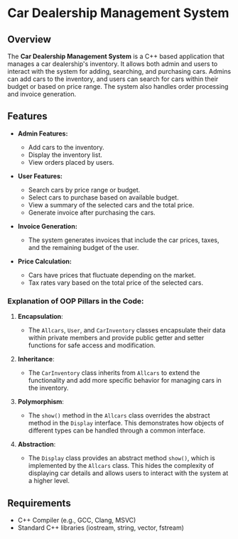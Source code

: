 # Car Dealership Management System

## Overview

The **Car Dealership Management System** is a C++ based application that manages a car dealership's inventory. It allows both admin and users to interact with the system for adding, searching, and purchasing cars. Admins can add cars to the inventory, and users can search for cars within their budget or based on price range. The system also handles order processing and invoice generation.

## Features

- **Admin Features:**
  - Add cars to the inventory.
  - Display the inventory list.
  - View orders placed by users.
  
- **User Features:**
  - Search cars by price range or budget.
  - Select cars to purchase based on available budget.
  - View a summary of the selected cars and the total price.
  - Generate invoice after purchasing the cars.

- **Invoice Generation:**
  - The system generates invoices that include the car prices, taxes, and the remaining budget of the user.
  
- **Price Calculation:**
  - Cars have prices that fluctuate depending on the market.
  - Tax rates vary based on the total price of the selected cars.


### Explanation of OOP Pillars in the Code:
1. **Encapsulation**: 
   - The `Allcars`, `User`, and `CarInventory` classes encapsulate their data within private members and provide public getter and setter functions for safe access and modification.

2. **Inheritance**:
   - The `CarInventory` class inherits from `Allcars` to extend the functionality and add more specific behavior for managing cars in the inventory.

3. **Polymorphism**:
   - The `show()` method in the `Allcars` class overrides the abstract method in the `Display` interface. This demonstrates how objects of different types can be handled through a common interface.

4. **Abstraction**:
   - The `Display` class provides an abstract method `show()`, which is implemented by the `Allcars` class. This hides the complexity of displaying car details and allows users to interact with the system at a higher level.


## Requirements

- C++ Compiler (e.g., GCC, Clang, MSVC)
- Standard C++ libraries (iostream, string, vector, fstream)

